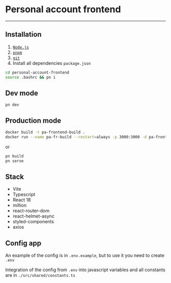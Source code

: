 # Personal account frontend

---

## Installation

1. [`Node.js`](https://nodejs.org/)
2. [`pnpm`](https://pnpm.io/installation)
3. [`git`](https://git-scm.com/)
4. Install all dependencies `package.json`

```sh
cd personal-account-frontend
source .bashrc && pn i
```

## Dev mode

`pn dev`

## Production mode

```sh
docker build -t pa-frontend-build .
docker run --name pa-fr-build --restart=always -p 3000:3000 -d pa-frontend-build
```

or

```sh
pn build
pn serve
```

## Stack

- Vite
- Typescript
- React 18
- million
- react-router-dom
- react-helmet-async
- styled-components
- axios

## Config app

An example of the config is in `.env.example`, but to use it you need to create `.env`

Integration of the config from `.env` into javascript variables and all constants are in
`./src/shared/constants.ts`
